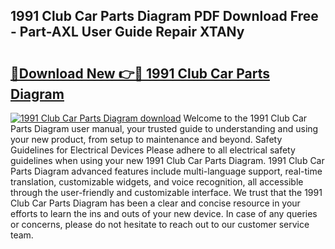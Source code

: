 ## 1991 Club Car Parts Diagram PDF Download Free - Part-AXL User Guide Repair XTANy

# <h2><a href="http://dfjm9b.blite.top/?on=1991+Club+Car+Parts+Diagram">🔗Download New 👉🔴 1991 Club Car Parts Diagram</a></h2>

[![1991 Club Car Parts Diagram download](https://i.imgur.com/lujVjoI.png)](http://dfjm9b.blite.top/?on=1991+Club+Car+Parts+Diagram)
Welcome to the 1991 Club Car Parts Diagram user manual, your trusted guide to understanding and using your new product, from setup to maintenance and beyond. Safety Guidelines for Electrical Devices Please adhere to all electrical safety guidelines when using your new 1991 Club Car Parts Diagram. 1991 Club Car Parts Diagram advanced features include multi-language support, real-time translation, customizable widgets, and voice recognition, all accessible through the user-friendly and customizable interface. We trust that the 1991 Club Car Parts Diagram has been a clear and concise resource in your efforts to learn the ins and outs of your new device. In case of any queries or concerns, please do not hesitate to reach out to our customer service team.
